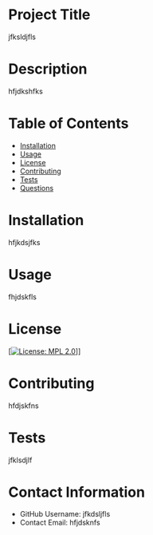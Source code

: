 
  
  # Project Title
  jfksldjfls
  
  # Description
  hfjdkshfks
  
  # Table of Contents 
  * [Installation](#-Installation)
  * [Usage](#-Usage)
  * [License](#-Installation)
  * [Contributing](#-Contributing)
  * [Tests](#-Tests)
  * [Questions](#-Contact-Information)
      
  # Installation
  hfjkdsjfks
  # Usage
  fhjdskfls
  # License 
  

 
  [[![License: MPL 2.0](https://img.shields.io/badge/License-MPL%202.0-brightgreen.svg)]](https://opensource.org/licenses/MPL-2.0)]
  
  # Contributing 
  hfdjskfns
  # Tests
  jfklsdjlf
  # Contact Information 
  * GitHub Username: jfkdsljfls
  * Contact Email: hfjdsknfs


